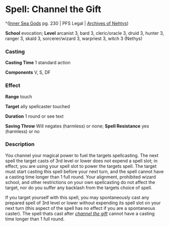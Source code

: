 # Spell: Channel the Gift

^([Inner Sea Gods][ss-channel-the-gift] pg. 230 | PFS Legal | [Archives of Nehtys][sn-channel-the-gift])

**School** evocation; **Level** arcanist 3, bard 3, cleric/oracle 3, druid 3, hunter 3, ranger 3, skald 3, sorcerer/wizard 3, warpriest 3, witch 3 (Nethys)

### Casting

**Casting Time** 1 standard action  

**Components** V, S, DF

### Effect

**Range** touch  

**Target** ally spellcaster touched  

**Duration** 1 round or see text  

**Saving Throw** Will negates (harmless) or none; **Spell Resistance** yes (harmless) or no

### Description

You channel your magical power to fuel the targets spellcasting. The next spell the target casts of 3rd level or lower does not expend a spell slot; in effect, you are using your spell slot to power the targets spell. The target must start casting this spell before your next turn, and the spell cannot have a casting time longer than 1 full round. Your alignment, prohibited wizard school, and other restrictions on your own spellcasting do not affect the target, nor do you suffer any backlash from the targets choice of spell.  

If you target yourself with this spell, you may spontaneously cast any prepared spell of 3rd level or lower without expending its spell slot on your next turn (this aspect of the spell has no effect if you are a spontaneous caster). The spell thats cast after _[channel the gift]_ cannot have a casting time longer than 1 full round.

[ss-channel-the-gift]: http://paizo.com/products/btpy94wj
[sn-channel-the-gift]: http://www.archivesofnethys.com/SpellDisplay.aspx?ItemName=Channel%20the%20Gift
[channel the gift]: http://www.archivesofnethys.com/SpellDisplay.aspx?ItemName=channel%20the%20gift
